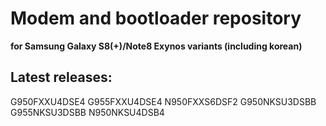 # Modem and bootloader repository 
**for Samsung Galaxy S8(+)/Note8 Exynos variants (including korean)**

## Latest releases:
G950FXXU4DSE4
G955FXXU4DSE4
N950FXXS6DSF2
G950NKSU3DSBB
G955NKSU3DSBB
N950NKSU4DSB4